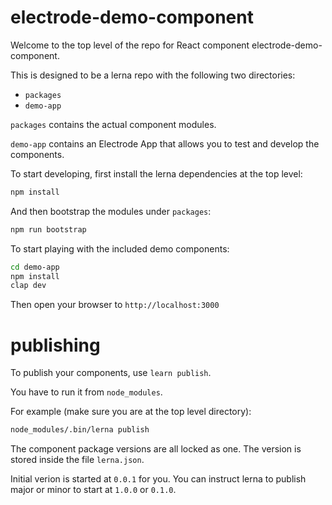 # electrode-demo-component

Welcome to the top level of the repo for React component electrode-demo-component.

This is designed to be a lerna repo with the following two directories:

-   `packages`
-   `demo-app`

`packages` contains the actual component modules.

`demo-app` contains an Electrode App that allows you to test and develop the components.

To start developing, first install the lerna dependencies at the top level:

```bash
npm install
```

And then bootstrap the modules under `packages`:

```bash
npm run bootstrap
```

To start playing with the included demo components:

```bash
cd demo-app
npm install
clap dev
```

Then open your browser to `http://localhost:3000`

# publishing

To publish your components, use `learn publish`.

You have to run it from `node_modules`.

For example (make sure you are at the top level directory):

```bash
node_modules/.bin/lerna publish
```

The component package versions are all locked as one.  The version is stored inside the file `lerna.json`.

Initial verion is started at `0.0.1` for you.  You can instruct lerna to publish major or minor to start at `1.0.0` or `0.1.0`.
